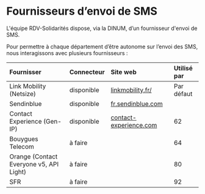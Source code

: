 # Fournisseurs d’envoi de SMS

L'équipe RDV-Solidarités dispose, via la DINUM, d’un fournisseur d'envoi de SMS.

Pour permettre à chaque département d’être autonome sur l’envoi des SMS, nous interagissons avec plusieurs fournisseurs :

| Fournisser | Connecteur | Site web | Utilisé par |
| :--- | :--- | :--- | :--- |
| Link Mobility \(Netsize\) | disponible | [linkmobility.fr/](https://linkmobility.fr/) | Par défaut |
| Sendinblue | disponible | [fr.sendinblue.com](https://fr.sendinblue.com/fonctionnalites/sms-marketing/) |  |
| Contact Experience \(Gen-IP\) | disponible | [contact-experience.com](https://contact-experience.com/) | 62 |
| Bouygues Telecom | à faire |  | 64 |
| Orange \(Contact Everyone v5, API Light\) | à faire |  | 80 |
| SFR | à faire |  | 92 |



